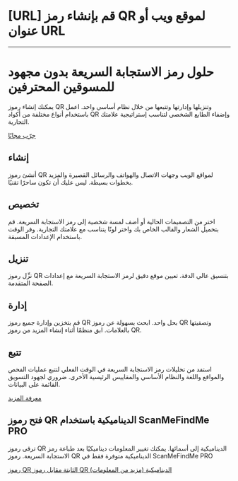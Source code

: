 <h1>[URL] قم بإنشاء رمز QR لموقع ويب أو عنوان URL</h1>

----------

<h1> حلول رمز الاستجابة السريعة بدون مجهود للمسوقين المحترفين </h1>

<p> يمكنك إنشاء رموز QR وتنزيلها وإدارتها وتتبعها من خلال نظام أساسي واحد. اعمل باستخدام أنواع مختلفة من أكواد QR وإضفاء الطابع الشخصي لتناسب إستراتيجية علامتك التجارية. </p>

<p> <a href="#pro"> جرّب مجانًا </a> </p>

<h2> إنشاء </h2>

<p> أنشئ رموز QR لمواقع الويب وجهات الاتصال والهواتف والرسائل القصيرة والمزيد بخطوات بسيطة. ليس عليك أن تكون ساحرًا تقنيًا. </p>

<h2> تخصيص </h2>

<p> اختر من التصميمات الحالية أو أضف لمسة شخصية إلى رمز الاستجابة السريعة. قم بتحميل الشعار والقالب الخاص بك واختر لونًا يتناسب مع علامتك التجارية. وفر الوقت باستخدام الإعدادات المسبقة. </p>

<h2> تنزيل </h2>

<p> نزِّل رموز QR بتنسيق عالي الدقة. تعيين موقع دقيق لرمز الاستجابة السريعة مع إعدادات الصفحة المتقدمة. </p>

<h2> إدارة </h2>

<p> قم بتخزين وإدارة جميع رموز QR بحل واحد. ابحث بسهولة عن رموز QR وتصفيتها بالعلامات. ابق منظمًا أثناء إنشاء المزيد من رموز QR. </p>

<h2> تتبع </h2>

<p> استفد من تحليلات رمز الاستجابة السريعة في الوقت الفعلي لتتبع عمليات الفحص والمواقع واللغة والنظام الأساسي والمقاييس الرئيسية الأخرى. ضروري لجهود التسويق القائمة على البيانات. </p>

<p> <a href="#article:about_statistics"> معرفة المزيد </a> </p>

<h2> فتح رموز QR الديناميكية باستخدام ScanMeFindMe PRO </h2>

<p> ترقى رموز QR الديناميكية إلى أسمائها. يمكنك تغيير المعلومات ديناميكيًا بعد طباعة رمز الاستجابة السريعة. رموز QR الديناميكية متوفرة فقط في ScanMeFindMe PRO </p>

<p> <a href="#article:about_static"> رموز QR الثابتة مقابل رموز QR الديناميكية (مزيد من المعلومات) </a> </p>
